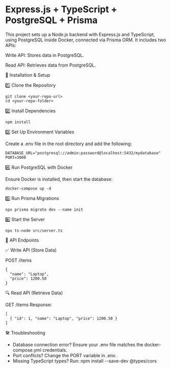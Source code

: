 <h1>Express.js + TypeScript + PostgreSQL + Prisma</h1>
This project sets up a Node.js backend with Express.js and TypeScript, using PostgreSQL inside Docker, connected via Prisma ORM. It includes two APIs:

Write API: Stores data in PostgreSQL.

Read API: Retrieves data from PostgreSQL.

🚀 Installation & Setup

1️⃣ Clone the Repository

```
git clone <your-repo-url>
cd <your-repo-folder>
```

2️⃣ Install Dependencies

```
npm install
```

3️⃣ Set Up Environment Variables

Create a .env file in the root directory and add the following:
```
DATABASE_URL="postgresql://admin:password@localhost:5432/mydatabase"
PORT=3000
```
4️⃣ Run PostgreSQL with Docker

Ensure Docker is installed, then start the database:
```
docker-compose up -d
```
5️⃣ Run Prisma Migrations
```
npx prisma migrate dev --name init
```
6️⃣ Start the Server
```
npx ts-node src/server.ts
```
📡 API Endpoints

✅ Write API (Store Data)

POST /items
```
{
  "name": "Laptop",
  "price": 1200.50
}
```
🔍 Read API (Retrieve Data)

GET /items
Response:
```
[
  { "id": 1, "name": "Laptop", "price": 1200.50 }
]
```
🛠 Troubleshooting
<ul>
<li>Database connection error? Ensure your .env file matches the docker-compose.yml credentials.</li>

<li>Port conflicts? Change the PORT variable in .env.</li>

<li>Missing TypeScript types? Run: npm install --save-dev @types/cors</li>
</ul>

